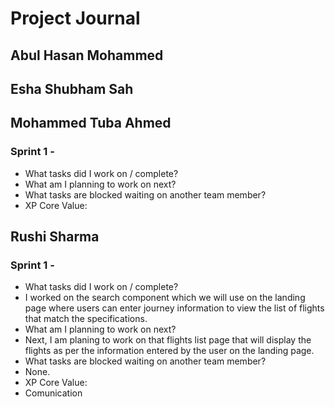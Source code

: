# Project Journal


## Abul Hasan Mohammed

## Esha Shubham Sah

## Mohammed Tuba Ahmed
### Sprint 1 - 
- What tasks did I work on / complete?
- What am I planning to work on next?
- What tasks are blocked waiting on another team member?
- XP Core Value:

## Rushi Sharma
### Sprint 1 - 
- What tasks did I work on / complete?
 - I worked on the search component which we will use on the landing page where users can enter journey information to view the list of flights that match the     specifications.
- What am I planning to work on next?
 - Next, I am planing to work on that flights list page that will display the flights as per the information entered by the user on the landing page.
- What tasks are blocked waiting on another team member?
 - None.
- XP Core Value:
 - Comunication


